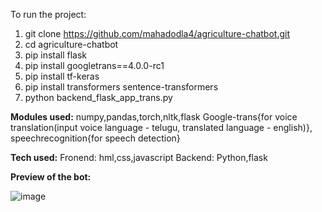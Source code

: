 To run the project:
1) git clone https://github.com/mahadodla4/agriculture-chatbot.git
2) cd agriculture-chatbot
3) pip install flask
4) pip install googletrans==4.0.0-rc1
5) pip install tf-keras
6) pip install transformers sentence-transformers
7) python backend_flask_app_trans.py


**Modules used:**
numpy,pandas,torch,nltk,flask
Google-trans{for voice translation(input voice language - telugu, translated language - english)},
speechrecognition{for speech detection}

**Tech used:**
Fronend: hml,css,javascript
Backend: Python,flask

**Preview of the bot:**

![image](https://github.com/user-attachments/assets/fb35e86e-77c1-4446-be33-d571edbfc17f)
